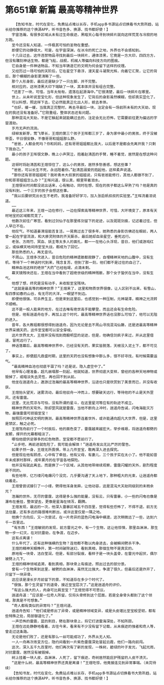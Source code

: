 # 第651章 新篇 最高等精神世界
        【告知书友，时代在变化，免费站点难以长存，手机app多书源站点切换看书大势所趋，站长给你推荐的这个换源APP，听书音色多、换源、找书都好使！】
       宇宙浩瀚，有很多区域从未有过生命痕迹，黑暗天心每寻到块碎片就向这样荒芜与冷寂的地方跑。
       至今还没有人知道，一件极其可怕的圣物在重塑。
       即便它的动静很大，可是，在宇宙深渊，在冰冷的死亡之地，外界也不会感知到。
       十几日过去，这件违禁物品寻找到最后一块碎片，通体漆黑，它竟是一方大印，四四方方，但没有雕刻神话生物，都是飞船，战舰，机械人等偏向科技方向的图痕。
       它自身是一件神话物品，不知当年铸造它的文明为何会留下这样的纹理。
       又经历过一场可怕的天阶后，它在星空下悬浮，漫天星斗凝聚光辉，向着它汇聚，让它的背后，那个模糊的身影更清晰了一些。
       那个人形身影，最后还是缺少了一只左脚，并不完整。
       相对应的，这块漆黑大印下端缺了一块，其本体并没有组合完整。
       “还差了一块，可惜，当年太匆匆，遗落在起源海中。”它很清楚，最后一块碎片在哪里。
       世上，从未听说至宝化形，但这种现象发生了，它背后的身影虽然模糊，但却真实显化了。
       可以料想，照这样下去，它必然能真正化出人形，蜕去本体。
       “也好，缓一缓，当我真正完整时，再去寻最后一块，注定会有一场前所未有的大天劫，现在的我还没有准备好。”它刚重组，整体状态还有问题。
       那种混沌大天劫，不是它躲起来就能瞒过去的，注定会无比恐怖，它需要前往更为偏远的宇宙渡劫。
       岁月无声的流淌。
       绿柳发新芽，莺飞草长，王煊的第三个孩子王晖都三岁了，身为家中最小的男孩，终于没被带歪，平日很安静，不像哥哥和姐姐那么野。
       “爸爸，人都会死吗？你和妈妈，还有哥哥姐姐都比我大，以后是不是都会先离开我？只剩下我自己。”
       最小的孩子王晖很文静，晚上小声哭泣，抱着赵清菡的手臂，睡不着觉，居然是在想这种问题。
       这顿时将赵清菡和王煊惊住了，这么小的男孩，居然多愁善感，想这些事？
       “爸爸，可以长生不死，永远陪着你。”赵清菡溺爱的抱起他，这样柔声说道。
       “那你还有哥哥姐姐呢？我听青木大叔家的姐姐说，只有爸爸能修行，其他人都做不到了，你和哥哥姐姐怎么办？”王晖问道，很认真，眼里带着泪水。
       王煊很长时间都没说出话来，心有触动，同时在想，现在的孩子都这么早熟了吗？他是真的没有料到，一个三岁的孩子会想这些事。
       “我以后要研究出长生不老药，我准备好好学习，加入张启帆叔叔的实验室。”王晖流着泪说道。
       ……
       最近这三年来，王煊一边在修行，一边在探索高等精神世界，可惜，大环境变了，原本有天材地宝的区域都荒芜了。
       他数次前往广寒宫，看到过剑仙子在那里练剑留下的足迹，以及斑斑剑痕，记述着过往，但人早已不在。
       他叹气，不知道姜清瑶能否复活，一晃竟过去了很多年，她熟悉的身影仿佛还在眼前，两人曾一起在宇宙流浪，和大瘆灵附体的齐天厮杀，最后她却血染星空，垂死远行。
       老张、方雨竹、冥血、妖主等太多人的面孔，都一一在他心头浮现，昔日，他们或游戏红尘，或纵横天地间持至宝大战，都成为了回忆。
       那些熟悉的人，再无音讯。
       不周山，王煊多次进入，昔日危险的精神遗骸都寂静了，自埋精神天地的山腹中，没有生机，等待下一个神话时代到来，残念复苏，但到了那一刻，他们都不是过往的自己了。
       精神血池这样的绝世“大药”已经枯竭，点滴未剩。
       幕天镜残块还在，王煊在当中看到了超绝世级的精神残骸，那个女子蛰伏在当中，没有生气。
       他想了想，终究是没有动手，未收取至宝残块。
       “这就是最高等的精神世界？”王煊来了，这里和物质世界很像，让人区别不出来，有雪山，有四季如春的山谷，有无尽的大洋，一眼望不到边。
       即便他很强，可杀养生主，但是来到这里后，也感觉到一种压制，元神凝滞，精神之光流转不顺畅。
       这不是一般人能来的地方，在过去唯有绝世高手能攀登，而且还会有生命危险。
       但是，他有逍遥舟在手，再加上这个时代，最高等精神世界话也没那么可怕了，他可以无阻的进入。
       昔年，各大教祖都很想得到逍遥舟，因为无论是去不周山寻找混沌仙藤，还是进最高等精神世界采摘天药，这件至宝都可以安全穿梭。
       这片世界太大，王煊并没有找到商毅明显的足迹，但是，他确信剑疯子来过，并从这里借道，冒死远行了。
       神话落幕后，最高等精神世界中，已经没有天药，果实皆脱落，天根没入泥土下，都不可见了。
       事实上，即便超凡鼎盛时期，这里的天药也没有想象中那么多，很不好寻找，有时候需要运气。
       “最高精神血池也彻底干涸了吗？还是说，隐入虚空中了。”
       他早有心理准备，超凡崩塌那一刻起，他就知道，世界彻底大变样，曾经的各种天地神物或毁掉了，或暗淡失去灵性，再也回不到从前。
       他坐在逍遥舟上，遨游过浩瀚的最高等精神世界，沿途也只是欣赏到了美景而已，并没有收获。
       王煊抬头望天，迷雾流动，最后他驭舟一冲而上，想要破天远行，等待他的不止是天外罡风，还有雷霆。
       这里，无比荒凉与可怕，没有所谓的星斗，在这里星河等应有的轨迹不成立。
       精神世界的天穹外，除却罡风就是雷霆，当他不断向上冲时，逍遥舟告诫，闪电海能灭万物，最强雷霆可损毁至宝！
       按照历代神话文明的猜测，最高等精神世界连着世外，或许能通向超凡大世界，但是，这里是禁区，触之必死。
       王煊驾舟前行了一个时辰后，他的面色变了，雷霆越来越宏大，举步维艰，将逍遥舟都劈的发颤，撑开的光幕都暗淡了。
       哪怕他提供足够多的红色物质，至宝都不愿前行了。
       “止步吧，再前进就危险了，我可能会解体！”逍遥舟发出无比严厉的警告。
       如果孑然一身，王煊无所畏惧，带上几件至宝，敢再深入进去探究。
       但是现在他有顾虑，心中有了牵挂，他有父母，有妻儿，三个孩子实在太小了。他不能如昔年未成家时那样，成年累月的在宇宙各地探险。
       他并没有就此离去，而是换了一个区域，从其他地带继续观察，雷霆闪耀的天外，剧烈程度是不同的。
       有些地带，亿万缕闪电爆闪个没完，几乎要沟通了天上地下，那种粗大的光束，让逍遥舟都绕着走。
       王煊曾尝试接引了一小缕，劈得他浑身发麻，让他动容，这是混沌大天劫同级别的末梢余光？
       浩瀚的世外，无尽的雷霆，这得是多么强的能量，没有云，只有雷暴，小一些的闪电也像是瀑布在垂挂，整体望去，更像是星海在倾泻，翻腾。
       王煊发现，最远的一次，他深入雷暴区域五千四百里，觉得有些恐怖了，不得不退，前方无法估量，还有多远的路很难判断出，或许这里仅是一隅之地。
       他换个方向后，又一次尝试，在一片奇异的蓝色闪电海中横渡，这次稍微远了一些，达到六千一百里远。
       “有东西！”王煊敏锐的发现，前方雷光之中，有一个生物，这让他惊悚，那里血淋淋，那生物一步一幻灭，在对抗雷劫，在争渡，在迈步。
       这有点离谱！
       什么年代了，还有这种强横的生物？连他都不敢以肉身进去，会被瞬间劈杀干净。
       王煊的精神天眼睁开，第一时间破除迷幻，看到真相，那個生物不是真实的。
       原地有一块骨，洁白莹润，但是，有部分裂痕，看样子是一块头盖骨，在雷光中起伏，偶尔被劈上几下。
       王煊的精神领域追溯，看到真相，那块骨上有痕迹，照出过去的部分景。
       曾有一个生物来到这里，被劈的血淋淋，虽然无比强大，争渡了很久，但最后还是炸开了，只留下一块异骨。
       这应该是漫长岁月前留下的景，不知道存在多少个时代了。
       “很强，那个生灵留下的道骨，接近至宝层次了。”这是逍遥舟的评价。
       “有这么强大的人，肉身可比肩至宝？”王煊觉得不可思议。
       逍遥舟道：“应该是一位奇人所留，仅将头骨修到这个层面，若是全身骨头都到了这个领域，那真是不可想象。”
       “奇人都有类似的异常吗？”王煊问道。
       逍遥舟告知：“他们或是修出了异骨，或是精神领域变异，或是头皮堪比至宝般坚韧，都有些特殊之处，局部御道化了。”
       一声恐怖的雷霆，蓝的刺目，劈在那块骨上，将它打进雷海深处，不知所踪。
       王煊在远处静静地看着，古往今来，看来有不少没有留下记载，从未痕迹的强者和奇人等，曾走过这条路。
       无论是他们败了，还是有那么一丝可能成功了，外界从无人知。
       一人一舟再次改变方位，隐约间看到一片紫色雷霆深处冒起云霞，他们一路向前闯。
       这次，深入五千九百里时，他们再次有了新的发现，一株树，碧绿的叶子发光，飞起光雨，对抗雷霆，居然没有被毁掉。
       树上挂着一块人皮，血淋淋，人死了，留下痕迹，奇树居然能庇护残留的人皮不溃灭。
       “这是什么树，最高等精神世界还真是离谱！”王煊吃惊，他竟接连见到异常事端。（未完待续）
       【告知书友，时代在变化，免费站点难以长存，手机app多书源站点切换看书大势所趋，站长给你推荐的这个换源APP，听书音色多、换源、找书都好使！】